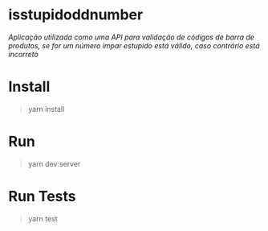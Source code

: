 # isstupidoddnumber

*Aplicação utilizada como uma API para validação de códigos de barra de produtos, se for um número impar estupido está válido, caso contrário está incorreto*


# Install 

> yarn install

# Run 

> yarn dev:server

# Run Tests

> yarn test

